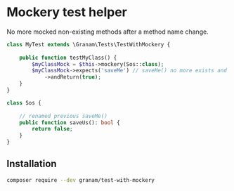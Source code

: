 # Mockery test helper

No more mocked non-existing methods after a method name change.

```php
class MyTest extends \Granam\Tests\TestWithMockery {
    
    public function testMyClass() {
        $myClassMock = $this->mockery(Sos::class);
        $myClassMock->expects('saveMe') // saveMe() no more exists and \Granam\Tests\Exceptions\MockingOfNonExistingMethod is thrown
            ->andReturn(true);
    }
}

class Sos {
    
    // renamed previous saveMe()
    public function saveUs(): bool {
        return false;
    }
}
```

## Installation
```bash
composer require --dev granam/test-with-mockery
```